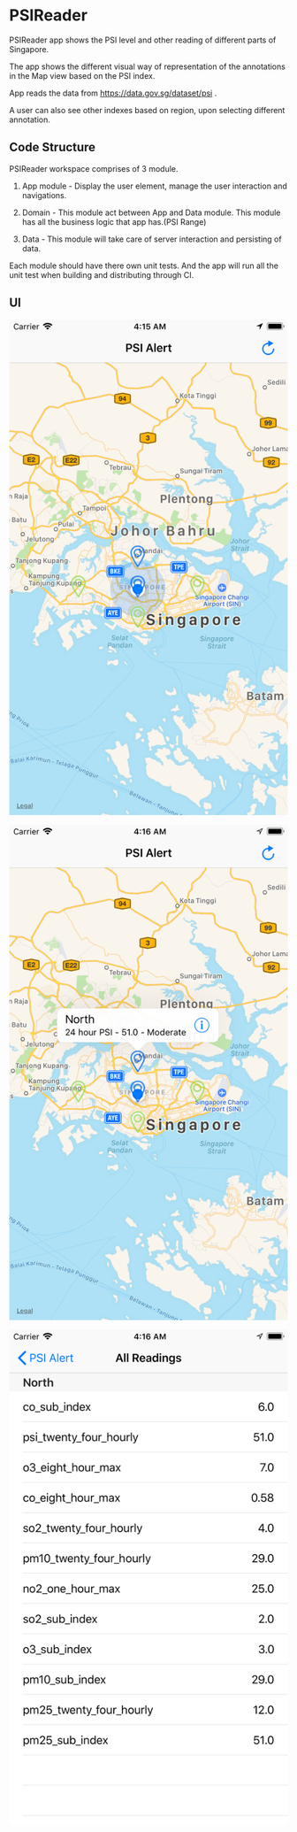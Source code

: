 # PSIReader

 PSIReader app shows the PSI level and other reading of different parts of Singapore.
   
 The app shows the different visual way of representation of the annotations in the Map view based on the PSI index.
   
 App reads the data from https://data.gov.sg/dataset/psi .
   
 A user can also see other indexes based on region, upon selecting different annotation.


## Code Structure

PSIReader workspace comprises of 3 module.

1. App module - Display the user element, manage the user interaction and navigations.

2. Domain - This module act between App and Data module. This module has all the business logic that app has.(PSI Range)

3. Data - This module will take care of server interaction and persisting of data.

Each module should have there own unit tests. And the app will run all the unit test when building and distributing through CI.

## UI

![alt text](https://github.com/chethansp007/PSIReader/blob/Develop/ScreenShots/Simulator%20Screen%20Shot%20-%20iPhone%208%20Plus%20-%202018-01-27%20at%2004.15.44.png)

![alt text](https://github.com/chethansp007/PSIReader/blob/Develop/ScreenShots/Simulator%20Screen%20Shot%20-%20iPhone%208%20Plus%20-%202018-01-27%20at%2004.16.01.png)

![alt text](https://github.com/chethansp007/PSIReader/blob/Develop/ScreenShots/Simulator%20Screen%20Shot%20-%20iPhone%208%20Plus%20-%202018-01-27%20at%2004.16.06.png)

